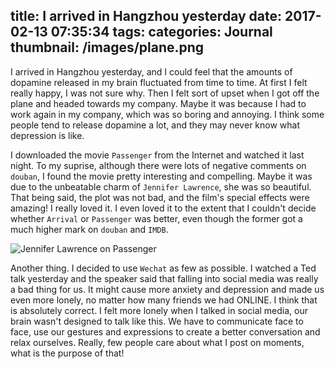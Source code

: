 title: I arrived in Hangzhou yesterday
date: 2017-02-13 07:35:34
tags: 
categories: Journal
thumbnail: /images/plane.png
---

I arrived in Hangzhou yesterday, and I could feel that the amounts of dopamine released in my brain fluctuated from time to time. At first I felt really happy, I was not sure why. Then I felt sort of upset when I got off the plane and headed towards my company. Maybe it was because I had to work again in my company, which was so boring and annoying. I think some people tend to release dopamine a lot, and they may never know what depression is like.

I downloaded the movie `Passenger` from the Internet and watched it last night. To my suprise, although there were lots of negative comments on `douban`, I found the movie pretty interesting and compelling. Maybe it was due to the unbeatable charm of `Jennifer Lawrence`, she was so beautiful. That being said, the plot was not bad, and the film's special effects were amazing! I really loved it. I even loved it to the extent that I couldn't decide whether `Arrival` or `Passenger` was better, even though the former got a much higher mark on `douban` and `IMDB`.

![Jennifer Lawrence on Passenger](/images/passenger-law.jpg)

Another thing. I decided to use `Wechat` as few as possible. I watched a Ted talk yesterday and the speaker said that falling into social media was really a bad thing for us. It might cause more anxiety and depression and made us even more lonely, no matter how many friends we had ONLINE. I think that is absolutely correct. I felt more lonely when I talked in social media, our brain wasn't designed to talk like this. We have to communicate face to face, use our gestures and expressions to create a better conversation and relax ourselves. Really, few people care about what I post on moments, what is the purpose of that!
